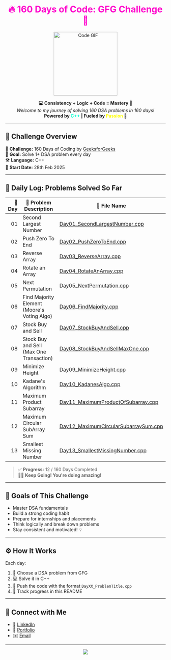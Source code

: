 <h1 align="center" style="color: #ff00cc;">🔥 160 Days of Code: GFG Challenge 🚀</h1>

<p align="center">
  <img src="https://media.giphy.com/media/f3iwJFOVOwuy7K6FFw/giphy.gif" width="200" alt="Code GIF" />
</p>

<p align="center">
  <b>💻 Consistency + Logic + Code = Mastery 💯</b><br/>
  <i>Welcome to my journey of solving 160 DSA problems in 160 days!</i><br/>
  <b>Powered by <span style="color: #00ffcc;">C++</span> | Fueled by <span style="color: #ffff00;">Passion</span> 💙</b>
</p>

---

## 🌈 Challenge Overview

🎯 **Challenge:** 160 Days of Coding by [GeeksforGeeks](https://www.geeksforgeeks.org)  
🧠 **Goal:** Solve 1+ DSA problem every day  
🛠️ **Language:** C++  
📆 **Start Date:** 28th Feb 2025

---

## 📅 Daily Log: Problems Solved So Far

| 🔢 Day | 📌 Problem Description                         | 📂 File Name                                     |
|-------:|------------------------------------------------|--------------------------------------------------|
| 01    | Second Largest Number                          | [Day01_SecondLargestNumber.cpp](Day01_SecondLargestNumber.cpp) |
| 02    | Push Zero To End                               | [Day02_PushZeroToEnd.cpp](Day02_PushZeroToEnd.cpp) |
| 03    | Reverse Array                                  | [Day03_ReverseArray.cpp](Day03_ReverseArray.cpp) |
| 04    | Rotate an Array                                | [Day04_RotateAnArray.cpp](Day04_RotateAnArray.cpp) |
| 05    | Next Permutation                               | [Day05_NextPermutation.cpp](Day05_NextPermutation.cpp) |
| 06    | Find Majority Element (Moore's Voting Algo)    | [Day06_FindMajority.cpp](Day06_FindMajority.cpp) |
| 07    | Stock Buy and Sell                             | [Day07_StockBuyAndSell.cpp](Day07_StockBuyAndSell.cpp) |
| 08    | Stock Buy and Sell (Max One Transaction)       | [Day08_StockBuyAndSellMaxOne.cpp](Day08_StockBuyAndSellMaxOne.cpp) |
| 09    | Minimize Height                                | [Day09_MinimizeHeight.cpp](Day09_MinimizeHeight.cpp) |
| 10    | Kadane's Algorithm                             | [Day10_KadanesAlgo.cpp](Day10_KadanesAlgo.cpp) |
| 11    | Maximum Product Subarray                       | [Day11_MaximumProductOfSubarray.cpp](Day11_MaximumProductOfSubarray.cpp) |
| 12    | Maximum Circular SubArray Sum                  | [Day12_MaximumCircularSubarraySum.cpp](Day12_MaxCicularSubarraySum.cpp) |
| 13    | Smallest Missing Number                        | [Day13_SmallestMissingNumber.cpp](Day13_SmallestMissingNumber.cpp) |

> ✅ **Progress:** 12 / 160 Days Completed  
> 🧗‍♂️ **Keep Going! You're doing amazing!**

---

## 🎯 Goals of This Challenge

- Master DSA fundamentals  
- Build a strong coding habit  
- Prepare for internships and placements  
- Think logically and break down problems  
- Stay consistent and motivated! 💡

---

## ⚙️ How It Works

Each day:
1. 🧠 Choose a DSA problem from GFG
2. 💻 Solve it in C++
3. 📁 Push the code with the format `DayXX_ProblemTitle.cpp`
4. 📝 Track progress in this README

---

## 🌟 Connect with Me


- 💼 [LinkedIn](https://www.linkedin.com/in/jyotish-yadav-16130621a/)
- 🧠 [Portfolio](https://jyotishyadav.netlify.app/)
- ✉️ [Email](jyotishyadavcse@gmail.com)

---

<p align="center">
  <img src="https://readme-typing-svg.herokuapp.com?font=Fira+Code&size=22&pause=1000&color=00F7FF&center=true&vCenter=true&width=500&lines=Keep+Coding...;Keep+Growing...;160+Days+Challenge+On+Fire+🔥" />
</p>
